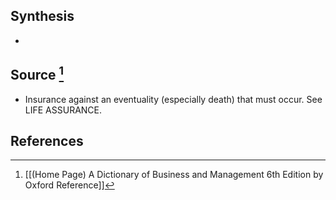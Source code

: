 ## Synthesis
- 
## Source [^1]
- Insurance against an eventuality (especially death) that must occur. See LIFE ASSURANCE.
## References

[^1]: [[(Home Page) A Dictionary of Business and Management 6th Edition by Oxford Reference]]